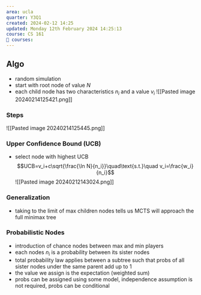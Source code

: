 ```yaml
---
area: ucla
quarter: Y3Q1
created: 2024-02-12 14:25
updated: Monday 12th February 2024 14:25:13
course: CS 161
📕 courses:
---
```

## Algo
- random simulation
- start with root node of value $N$
- each child node has two characteristics $n_i$ and a value $v_i$
![[Pasted image 20240214125421.png]]
### Steps
![[Pasted image 20240214125445.png]]

### Upper Confidence Bound (UCB)
- select node with highest UCB
$$UCB=v_i+c\sqrt{\frac{\ln N}{n_i}}\quad\text{s.t.}\quad v_i=\frac{w_i}{n_i}$$
![[Pasted image 20240212143024.png]]
### Generalization
- taking to the limit of max children nodes tells us MCTS will approach the full minimax tree
### Probabilistic Nodes
- introduction of chance nodes between max and min players
- each nodes $n_i$ is a probability between its sister nodes
- total probability law applies between a subtree such that probs of all sister nodes under the same parent add up to 1
- the value we assign is the expectation (weighted sum)
- probs can be assigned using some model, independence assumption is not required, probs can be conditional